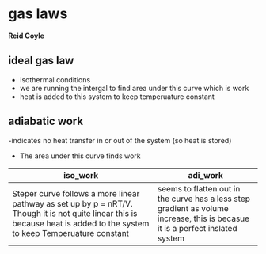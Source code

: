 # gas laws
**Reid Coyle**

## ideal gas law
- isothermal conditions
- we are running the intergal to find area under this curve which is work
- heat is added to this system to keep temperuature constant 

## adiabatic work
-indicates no heat transfer in or out of the system (so heat is stored)
- The area under this curve finds work

|iso_work | adi_work | 
|---------|------------|
| Steper curve follows a more linear pathway as set up by p = nRT/V. Though it is not quite linear this is because heat is added to the system to keep Temperuature constant | seems to flatten out in the curve has a less step gradient as volume increase, this is becasue it is a perfect inslated system

    